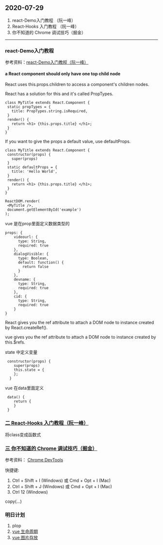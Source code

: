## 2020-07-29
1. react-Demo入门教程 （阮一峰）
1. React-Hooks 入门教程 （阮一峰）
1. 你不知道的 Chrome 调试技巧（掘金）
---
###  react-Demo入门教程
参考资料：[react-Demo入门教程（阮一峰）](https://github.com/ruanyf/react-demos)
#### a React component should only have one top child node

React uses this.props.children to access a component's children nodes.

 React has a solution for this and it's called PropTypes.
 ```
 class MyTitle extends React.Component {
  static propTypes = {
    title: PropTypes.string.isRequired,
  }
  render() {
    return <h1> {this.props.title} </h1>;
  }
}
 ```
If you want to give the props a default value, use defaultProps.
 ```
 class MyTitle extends React.Component {
  constructor(props) {
    super(props)
  }
  static defaultProps = {
    title: 'Hello World',
  }
  render() {
    return <h1> {this.props.title} </h1>;
  }
}

ReactDOM.render(
  <MyTitle />,
  document.getElementById('example')
);
 ```
vue 是在prop里面定义数据类型的
```
props: {
    videourl: {
      type: String,
      required: true
    },
    dialogVisible: {
      type: Boolean,
      default: function() {
        return false
      }
    },
    devname: {
      type: String,
      required: true
    },
    cid: {
      type: String,
      required: true
    }
}
```
React gives you the ref attribute to attach a DOM node to instance created by React.createRef().

vue gives you the ref attribute to attach a DOM node to instance created by this.$refs.

state 中定义变量
```
 constructor(props) {
    super(props)
    this.state = {
    };
  }
```
vue 在data里面定义
```
 data() {
    return {
    }
 }
```


### [二 React-Hooks 入门教程（阮一峰）](http://www.ruanyifeng.com/blog/2019/09/react-hooks.html)
将class变成函数式

### [三 你不知道的 Chrome 调试技巧（掘金）](https://juejin.im/book/5c526902e51d4543805ef35e)
参考资料： [Chrome DevTools](https://developers.google.com/web/tools/chrome-devtools/#_1)

快捷键: 
 1. Ctrl + Shift + I (Windows) 或 Cmd + Opt + I (Mac)
 1. Ctrl + Shift + J (Windows) 或 Cmd + Opt + I (Mac)
 1. Ctrl 12 (Windows)

 copy(...)

### 明日计划

1. plop
1. [vue 生命周期](https://segmentfault.com/a/1190000011381906)
1. [vue 图片存放](https://www.cnblogs.com/zhaowy/p/10072570.html)

